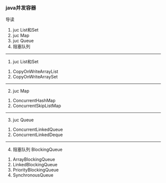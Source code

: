 ### java并发容器
导读
1. juc List和Set
2. juc Map
3. juc Queue
4. 阻塞队列

---
1. juc List和Set
1) CopyOnWriteArrayList
2) CopyOnWriteArraySet

---
2. juc Map
1) ConcurrentHashMap
2) ConcurrentSkipListMap

---
3. juc Queue
1) ConcurrentLinkedQueue
2) ConcurrentLinkedDeque

---
4. 阻塞队列 BlockingQueue
1) ArrayBlockingQueue
2) LinkedBlockingQueue
3) PriorityBlockingQueue
4) SynchronousQueue
